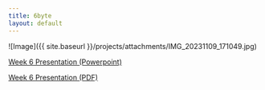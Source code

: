 ```yaml
---
title: 6byte
layout: default
---
```


![Image]({{ site.baseurl }}/projects/attachments/IMG_20231109_171049.jpg)

[Week 6 Presentation (Powerpoint)](https://ucd-my.sharepoint.com/:p:/g/personal/thomas_odea1_ucdconnect_ie/EUTSJjs_VvNKjbTWFmjRrOcB3aGs6_omEpmyZU784MCa0g?e=uipZzR)

[Week 6 Presentation (PDF)](../documents/6byte_week4_presentation.pdf)